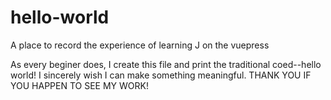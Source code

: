 # hello-world
A place to record the experience of learning J on the vuepress

As every beginer does, I create this file and print the traditional coed--hello world!
I sincerely wish I can make something meaningful.
THANK YOU IF YOU HAPPEN TO SEE MY WORK!
